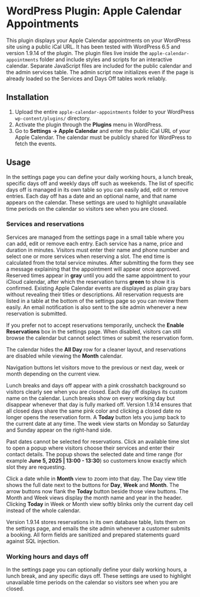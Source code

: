 # WordPress Plugin: Apple Calendar Appointments

This plugin displays your Apple Calendar appointments on your WordPress site using a public iCal URL. It has been tested with WordPress 6.5 and version 1.9.14 of the plugin. The plugin files live inside the `apple-calendar-appointments` folder and include styles and scripts for an interactive calendar.
Separate JavaScript files are included for the public calendar and the admin services table. The admin script now initializes even if the page is already loaded so the Services and Days Off tables work reliably.

## Installation
1. Upload the entire `apple-calendar-appointments` folder to your WordPress `wp-content/plugins/` directory.
2. Activate the plugin through the **Plugins** menu in WordPress.
3. Go to **Settings → Apple Calendar** and enter the public iCal URL of your Apple Calendar.
   The calendar must be publicly shared for WordPress to fetch the events.

## Usage

In the settings page you can define your daily working hours, a lunch break, specific days off and weekly days off such as weekends. The list of specific days off is managed in its own table so you can easily add, edit or remove entries. Each day off has a date and an optional name, and that name appears on the calendar. These settings are used to highlight unavailable time periods on the calendar so visitors see when you are closed.

### Services and reservations
Services are managed from the settings page in a small table where you can add, edit or remove each entry. Each service has a name, price and duration in minutes. Visitors must enter their name and phone number and select one or more services when reserving a slot. The end time is calculated from the total service minutes. After submitting the form they see a message explaining that the appointment will appear once approved. Reserved times appear in **gray** until you add the same appointment to your iCloud calendar, after which the reservation turns **green** to show it is confirmed. Existing Apple Calendar events are displayed as plain gray bars without revealing their titles or descriptions.
All reservation requests are listed in a table at the bottom of the settings page so you can review them easily. An email notification is also sent to the site admin whenever a new reservation is submitted.

If you prefer not to accept reservations temporarily, uncheck the **Enable Reservations** box in the settings page. When disabled, visitors can still browse the calendar but cannot select times or submit the reservation form.

The calendar hides the **All Day** row for a cleaner layout, and reservations are disabled while viewing the **Month** calendar.

Navigation buttons let visitors move to the previous or next day, week or month depending on the current view.

Lunch breaks and days off appear with a pink crosshatch background so visitors clearly see when you are closed. Each day off displays its custom name on the calendar. Lunch breaks show on every working day but disappear whenever that day is fully marked off. Version 1.9.14 ensures that all closed days share the same pink color and clicking a closed date no longer opens the reservation form. A **Today** button lets you jump back to the current date at any time. The week view starts on Monday so Saturday and Sunday appear on the right-hand side.

Past dates cannot be selected for reservations. Click an available time slot to open a popup where visitors choose their services and enter their contact details. The popup shows the selected date and time range (for example **June 5, 2025 | 13:00 - 13:30**) so customers know exactly which slot they are requesting.

Click a date while in **Month** view to zoom into that day. The Day view title shows the full date next to the buttons for **Day**, **Week** and **Month**. The arrow buttons now flank the **Today** button beside those view buttons. The Month and Week views display the month name and year in the header. Clicking **Today** in Week or Month view softly blinks only the current day cell instead of the whole calendar.

Version 1.9.14 stores reservations in its own database table, lists them on the settings page, and emails the site admin whenever a customer submits a booking.
All form fields are sanitized and prepared statements guard against SQL injection.
### Working hours and days off
In the settings page you can optionally define your daily working hours, a lunch break, and any specific days off. These settings are used to highlight unavailable time periods on the calendar so visitors see when you are closed.


